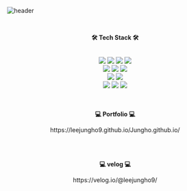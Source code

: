 ![header](https://capsule-render.vercel.app/api?type=Waving&color=F1E1A6&textBg=363636&fontColor=ffffff&height=300&section=header&text=LEE%20JUNG%20HO&fontSize=70&animation=fadeIn)


<br>
<p align="center"><b>🛠 Tech Stack   🛠</b></p>
<br> 
<div align="center">
 <img src="https://img.shields.io/badge/Java-007396?style=flat-square&logo=Java&logoColor=white"/> 
  <img src="https://img.shields.io/badge/jQuery-db3552?style=flat-square&logo=jQuery&logoColor=white"/>
 <img src="https://img.shields.io/badge/JavaScript-ffb13b?style=flat-square&logo=JavaScript&logoColor=white"/>
 <img src="https://img.shields.io/badge/TypeScript-3178C6?style=flat-square&logo=TypeScript&logoColor=white"/> 
  <br>
 <img src="https://img.shields.io/badge/sass-CC6699?style=flat-square&logo=sass&logoColor=white"/>  
 <img src="https://img.shields.io/badge/CSS3-1572b6?style=flat-square&logo=CSS3&logoColor=white"/>
 <img src="https://img.shields.io/badge/HTML5-E34F26?style=flat-square&logo=HTML5&logoColor=white"/> 
  <br>
 <img src="https://img.shields.io/badge/React-61DAFB?style=flat-square&logo=React&logoColor=white"/> 
 <img src="https://img.shields.io/badge/Redux-764ABC?style=flat-square&logo=Redux&logoColor=white"/> 
  <br>
 <img src="https://img.shields.io/badge/Visualstudiocode-007ACC?style=flat-square&logo=Visualstudiocode&logoColor=white"/> 
 <img src="https://img.shields.io/badge/Notion-181717?style=flat-square&logo=Notion&logoColor=white"/>    
 <img src="https://img.shields.io/badge/GitHub-181717?style=flat-square&logo=GitHub&logoColor=white"/>    


 </div> 
 <br><br>

<p align="center"><b>💻 Portfolio 💻</b></p>
 <p align="center">https://leejungho9.github.io/Jungho.github.io/</p>
 <br><br>
 
<p align="center"><b>💻 velog 💻</b></p>
<p align="center">https://velog.io/@leejungho9/</p>
 <br><br>
 
<!--
**leejungho9/leejungho9** is a ✨ _special_ ✨ repository because its `README.md` (this file) appears on your GitHub profile.

Here are some ideas to get you started:

- 🔭 I’m currently working on ...
- 🌱 I’m currently learning ...
- 👯 I’m looking to collaborate on ...
- 🤔 I’m looking for help with ...
- 💬 Ask me about ...
- 📫 How to reach me: ...
- 😄 Pronouns: ...
- ⚡ Fun fact: ...
-->
